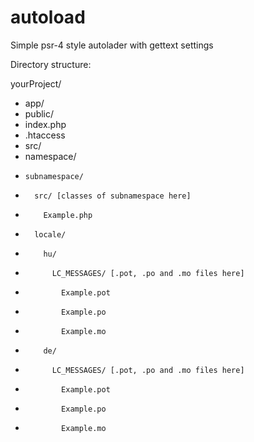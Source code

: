 # autoload
Simple psr-4 style autolader with gettext settings

Directory structure:

yourProject/
- app/
- public/
-   index.php
-   .htaccess
- src/
-   namespace/
-     subnamespace/
-       src/ [classes of subnamespace here]
-         Example.php
-       locale/
-         hu/
-           LC_MESSAGES/ [.pot, .po and .mo files here]
-             Example.pot
-             Example.po
-             Example.mo
-         de/
-           LC_MESSAGES/ [.pot, .po and .mo files here]
-             Example.pot
-             Example.po
-             Example.mo
 
